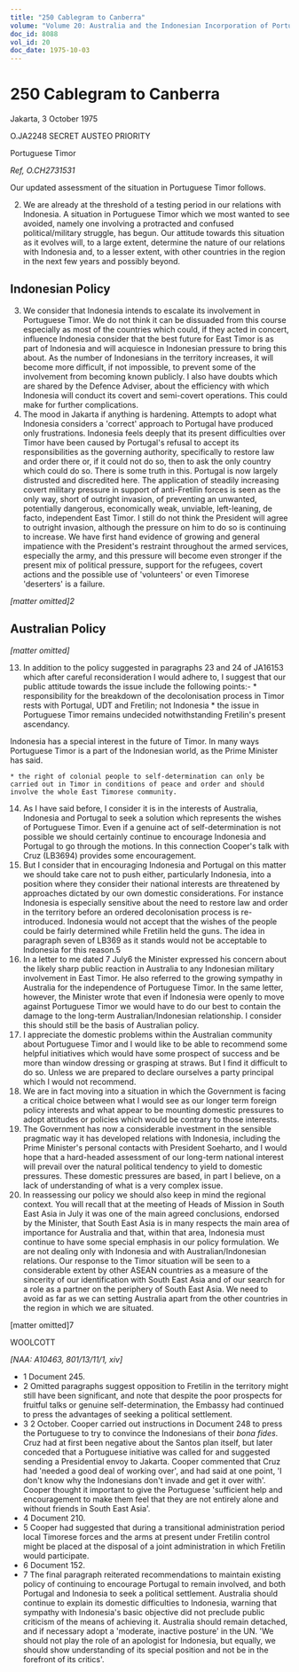 ```yaml
---
title: "250 Cablegram to Canberra"
volume: "Volume 20: Australia and the Indonesian Incorporation of Portuguese Timor, 1974-1976"
doc_id: 8088
vol_id: 20
doc_date: 1975-10-03
---
```


# 250 Cablegram to Canberra

Jakarta, 3 October 1975

O.JA2248 SECRET AUSTEO PRIORITY

Portuguese Timor

_Ref, O.CH2731531_

Our updated assessment of the situation in Portuguese Timor follows.

  2. We are already at the threshold of a testing period in our relations with Indonesia. A situation in Portuguese Timor which we most wanted to see avoided, namely one involving a protracted and confused political/military struggle, has begun. Our attitude towards this situation as it evolves will, to a large extent, determine the nature of our relations with Indonesia and, to a lesser extent, with other countries in the region in the next few years and possibly beyond. 

## Indonesian Policy

  3. We consider that Indonesia intends to escalate its involvement in Portuguese Timor. We do not think it can be dissuaded from this course especially as most of the countries which could, if they acted in concert, influence Indonesia consider that the best future for East Timor is as part of Indonesia and will acquiesce in Indonesian pressure to bring this about. As the number of Indonesians in the territory increases, it will become more difficult, if not impossible, to prevent some of the involvement from becoming known publicly. I also have doubts which are shared by the Defence Adviser, about the efficiency with which Indonesia will conduct its covert and semi-covert operations. This could make for further complications.
  4. The mood in Jakarta if anything is hardening. Attempts to adopt what Indonesia considers a 'correct' approach to Portugal have produced only frustrations. Indonesia feels deeply that its present difficulties over Timor have been caused by Portugal's refusal to accept its responsibilities as the governing authority, specifically to restore law and order there or, if it could not do so, then to ask the only country which could do so. There is some truth in this. Portugal is now largely distrusted and discredited here. The application of steadily increasing covert military pressure in support of anti-Fretilin forces is seen as the only way, short of outright invasion, of preventing an unwanted, potentially dangerous, economically weak, unviable, left-leaning, de facto, independent East Timor. I still do not think the President will agree to outright invasion, although the pressure on him to do so is continuing to increase. We have first hand evidence of growing and general impatience with the President's restraint throughout the armed services, especially the army, and this pressure will become even stronger if the present mix of political pressure, support for the refugees, covert actions and the possible use of 'volunteers' or even Timorese 'deserters' is a failure.



_[matter omitted]2_

## Australian Policy

_[matter omitted]_

  13. In addition to the policy suggested in paragraphs 23 and 24 of JA16153 which after careful reconsideration I would adhere to, I suggest that our public attitude towards the issue include the following points:- 
    * responsibility for the breakdown of the decolonisation process in Timor rests with Portugal, UDT and Fretilin; not Indonesia
    * the issue in Portuguese Timor remains undecided notwithstanding Fretilin's present ascendancy. 

Indonesia has a special interest in the future of Timor. In many ways Portuguese Timor is a part of the Indonesian world, as the Prime Minister has said.

    * the right of colonial people to self-determination can only be carried out in Timor in conditions of peace and order and should involve the whole East Timorese community.
  14. As I have said before, I consider it is in the interests of Australia, Indonesia and Portugal to seek a solution which represents the wishes of Portuguese Timor. Even if a genuine act of self-determination is not possible we should certainly continue to encourage Indonesia and Portugal to go through the motions. In this connection Cooper's talk with Cruz (LB3694) provides some encouragement.
  15. But I consider that in encouraging Indonesia and Portugal on this matter we should take care not to push either, particularly Indonesia, into a position where they consider their national interests are threatened by approaches dictated by our own domestic considerations. For instance Indonesia is especially sensitive about the need to restore law and order in the territory before an ordered decolonisation process is re-introduced. Indonesia would not accept that the wishes of the people could be fairly determined while Fretilin held the guns. The idea in paragraph seven of LB369 as it stands would not be acceptable to Indonesia for this reason.5
  16. In a letter to me dated 7 July6 the Minister expressed his concern about the likely sharp public reaction in Australia to any Indonesian military involvement in East Timor. He also referred to the growing sympathy in Australia for the independence of Portuguese Timor. In the same letter, however, the Minister wrote that even if Indonesia were openly to move against Portuguese Timor we would have to do our best to contain the damage to the long-term Australian/Indonesian relationship. I consider this should still be the basis of Australian policy.
  17. I appreciate the domestic problems within the Australian community about Portuguese Timor and I would like to be able to recommend some helpful initiatives which would have some prospect of success and be more than window dressing or grasping at straws. But I find it difficult to do so. Unless we are prepared to declare ourselves a party principal which I would not recommend.
  18. We are in fact moving into a situation in which the Government is facing a critical choice between what I would see as our longer term foreign policy interests and what appear to be mounting domestic pressures to adopt attitudes or policies which would be contrary to those interests.
  19. The Government has now a considerable investment in the sensible pragmatic way it has developed relations with Indonesia, including the Prime Minister's personal contacts with President Soeharto, and I would hope that a hard-headed assessment of our long-term national interest will prevail over the natural political tendency to yield to domestic pressures. These domestic pressures are based, in part I believe, on a lack of understanding of what is a very complex issue.
  20. In reassessing our policy we should also keep in mind the regional context. You will recall that at the meeting of Heads of Mission in South East Asia in July it was one of the main agreed conclusions, endorsed by the Minister, that South East Asia is in many respects the main area of importance for Australia and that, within that area, Indonesia must continue to have some special emphasis in our policy formulation. We are not dealing only with Indonesia and with Australian/Indonesian relations. Our response to the Timor situation will be seen to a considerable extent by other ASEAN countries as a measure of the sincerity of our identification with South East Asia and of our search for a role as a partner on the periphery of South East Asia. We need to avoid as far as we can setting Australia apart from the other countries in the region in which we are situated.



[matter omitted]7

WOOLCOTT

_[NAA: A10463, 801/13/11/1, xiv]_

  * 1 Document 245. 
  * 2 Omitted paragraphs suggest opposition to Fretilin in the territory might still have been significant, and note that despite the poor prospects for fruitful talks or genuine self-determination, the Embassy had continued to press the advantages of seeking a political settlement. 
  * 3 2 October. Cooper carried out instructions in Document 248 to press the Portuguese to try to convince the Indonesians of their _bona fides_. Cruz had at first been negative about the Santos plan itself, but later conceded that a Portuguese initiative was called for and suggested sending a Presidential envoy to Jakarta. Cooper commented that Cruz had 'needed a good deal of working over', and had said at one point, 'I don't know why the Indonesians don't invade and get it over with'. Cooper thought it important to give the Portuguese 'sufficient help and encouragement to make them feel that they are not entirely alone and without friends in South East Asia'. 
  * 4 Document 210. 
  * 5 Cooper had suggested that during a transitional administration period local Timorese forces and the arms at present under Fretilin control might be placed at the disposal of a joint administration in which Fretilin would participate. 
  * 6 Document 152. 
  * 7 The final paragraph reiterated recommendations to maintain existing policy of continuing to encourage Portugal to remain involved, and both Portugal and Indonesia to seek a political settlement. Australia should continue to explain its domestic difficulties to Indonesia, warning that sympathy with Indonesia's basic objective did not preclude public criticism of the means of achieving it. Australia should remain detached, and if necessary adopt a 'moderate, inactive posture' in the UN. 'We should not play the role of an apologist for Indonesia, but equally, we should show understanding of its special position and not be in the forefront of its critics'.


